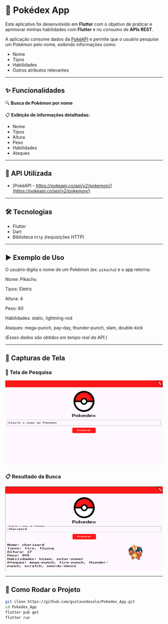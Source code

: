 # 📱 Pokédex App

Este aplicativo foi desenvolvido em **Flutter** com o objetivo de praticar e aprimorar minhas habilidades com **Flutter** e no consumo de **APIs REST**.

A aplicação consome dados da [PokéAPI](https://pokeapi.co/api/v2/pokemon/) e permite que o usuário pesquise um Pokémon pelo nome, exibindo informações como:

- Nome
- Tipos
- Habilidades
- Outros atributos relevantes

---

## ✨ Funcionalidades

🔍 **Busca de Pokémon por nome**

📋 **Exibição de informações detalhadas:**
- Nome
- Tipos
- Altura
- Peso
- Habilidades
- Ataques

---

## 🔗 API Utilizada

- [PokéAPI - https://pokeapi.co/api/v2/pokemon/](https://pokeapi.co/api/v2/pokemon/)

---

## 🛠️ Tecnologias

- Flutter
- Dart
- Biblioteca `http` (requisições HTTP)

---

## ▶️ Exemplo de Uso

O usuário digita o nome de um Pokémon (ex: `pikachu`) e o app retorna:

Nome: Pikachu

Tipos: Eletric

Altura: 4

Peso: 60

Habilidades: static, lightning-rod

Ataques: mega-punch, pay-day, thunder-punch, slam, double-kick

*(Esses dados são obtidos em tempo real da API.)*

---

## 📸 Capturas de Tela

### 🔎 Tela de Pesquisa

![Tela de Pesquisa](imgs/Captura%20de%20tela%20de%202025-04-24%2012-33-36.png)

### 📋 Resultado da Busca

![Resultado do Pokémon](imgs/Captura%20de%20tela%20de%202025-04-24%2012-07-31.png)

---

## 🚀 Como Rodar o Projeto

```bash
git clone https://github.com/gustavodovale/Pokedex_App.git
cd Pokedex_App
flutter pub get
flutter run
